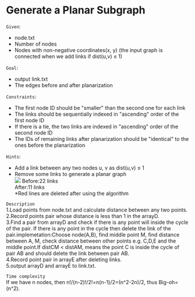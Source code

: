 Generate a Planar Subgraph  
==========================
`Given`:  
* node.txt  
* Number of nodes  
* Nodes with non-negative coordinates(x, y) (the input graph is connected when we add links if dist(u,v) ≤ 1)  

`Goal`:  
* output link.txt  
* The edges before and after planarization  

`Constraints`:  
* The first node ID should be "smaller" than the second one for each link  
* The links should be sequentially indexed in "ascending" order of the first node ID  
* If there is a tie, the two links are indexed in "ascending" order of the second node ID  
* The IDs of remaining links after planarization should be "identical" to the ones before the planarization  

`Hints`:  
* Add a link between any two nodes u, v as dist(u,v) ≤ 1  
* Remove some links to generate a planar graph  
![](https://github.com/Jordon-Chen/C/blob/master/face_routing/generate%20a%20planar%20subgraph.png?raw=true)
Before:22 links  
After:11 links  
*Red lines are deleted after using the algorithm

`Description`  
1.Load points from node.txt and calculate distance between any two points.  
2.Record points pair whose distance is less than 1 in the arrayD.  
3.Find a pair from arrayD and check if there is any point will inside the cycle of the pair. If there is any point in the cycle then delete the link of the pair.implemetation:Choose node(A,B), find middle point M, find distance between A, M, check distance between other points e.g. C,D,E and the middle point.If distCM < distAM, means the point C is inside the cycle of pair AB and should delete the link between pair AB.  
4.Record point pair in arrayE after deleting links.  
5.output arrayD and arrayE to link.txt.  

`Time complexity`  
If we have n nodes, then n!/(n-2)!/2!=n(n-1)/2=(n^2-2n)/2, thus Big-oh=(n^2).  
